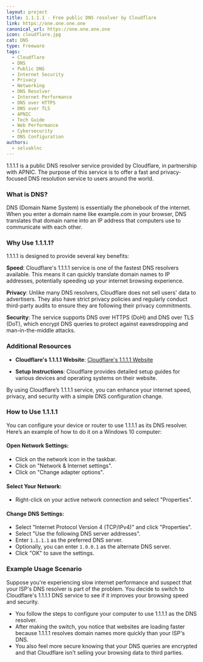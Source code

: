 ```yaml
---
layout: project
title: 1.1.1.1 - Free public DNS resolver by Cloudflare
link: https://one.one.one.one
canonical_url: https://one.one.one.one
icon: cloudflare.jpg
cat: DNS
type: Freeware
tags: 
  - Cloudflare
  - DNS
  - Public DNS
  - Internet Security
  - Privacy
  - Networking
  - DNS Resolver
  - Internet Performance
  - DNS over HTTPS
  - DNS over TLS
  - APNIC
  - Tech Guide
  - Web Performance
  - Cybersecurity
  - DNS Configuration
authors:
  - selvaklnc
---
```

1.1.1.1 is a public DNS resolver service provided by Cloudflare, in partnership with APNIC. The purpose of this service is to offer a fast and privacy-focused DNS resolution service to users around the world.

### What is DNS?
DNS (Domain Name System) is essentially the phonebook of the internet. When you enter a domain name like example.com in your browser, DNS translates that domain name into an IP address that computers use to communicate with each other.

### Why Use 1.1.1.1?
1.1.1.1 is designed to provide several key benefits:

**Speed**: Cloudflare's 1.1.1.1 service is one of the fastest DNS resolvers available. This means it can quickly translate domain names to IP addresses, potentially speeding up your internet browsing experience.

**Privacy**: Unlike many DNS resolvers, Cloudflare does not sell users' data to advertisers. They also have strict privacy policies and regularly conduct third-party audits to ensure they are following their privacy commitments.

**Security**: The service supports DNS over HTTPS (DoH) and DNS over TLS (DoT), which encrypt DNS queries to protect against eavesdropping and man-in-the-middle attacks.

### Additional Resources
- **Cloudflare's 1.1.1.1 Website**: <a rel="nofollow" href="https://1.1.1.1" target="_blank">Cloudflare's 1.1.1.1 Website</a>

- **Setup Instructions**: Cloudflare provides detailed setup guides for various devices and operating systems on their website.

By using Cloudflare’s 1.1.1.1 service, you can enhance your internet speed, privacy, and security with a simple DNS configuration change.

### How to Use 1.1.1.1
You can configure your device or router to use 1.1.1.1 as its DNS resolver. Here’s an example of how to do it on a Windows 10 computer:

#### Open Network Settings:
- Click on the network icon in the taskbar.
- Click on "Network & Internet settings".
- Click on "Change adapter options".

#### Select Your Network:
- Right-click on your active network connection and select "Properties".

#### Change DNS Settings:
- Select "Internet Protocol Version 4 (TCP/IPv4)" and click "Properties".
- Select "Use the following DNS server addresses".
- Enter `1.1.1.1` as the preferred DNS server.
- Optionally, you can enter `1.0.0.1` as the alternate DNS server.
- Click "OK" to save the settings.

### Example Usage Scenario
Suppose you're experiencing slow internet performance and suspect that your ISP's DNS resolver is part of the problem. You decide to switch to Cloudflare's 1.1.1.1 DNS service to see if it improves your browsing speed and security.

- You follow the steps to configure your computer to use 1.1.1.1 as the DNS resolver.
- After making the switch, you notice that websites are loading faster because 1.1.1.1 resolves domain names more quickly than your ISP's DNS.
- You also feel more secure knowing that your DNS queries are encrypted and that Cloudflare isn't selling your browsing data to third parties.